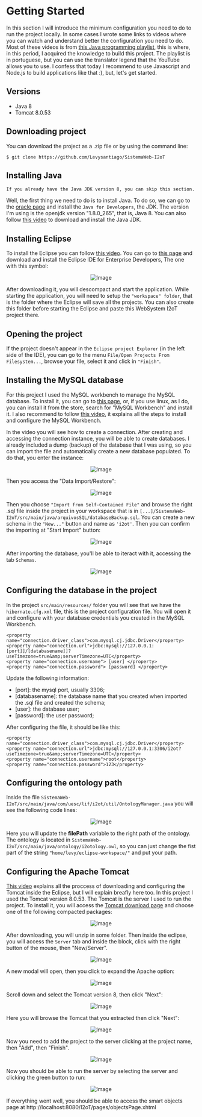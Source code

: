 # Getting Started

In this section I will introduce the minimum configuration you need to do to run the project locally. In some cases I wrote some links to videos where you can watch and understand better the configuration you need to do. Most of these videos is from [this Java programming playlist](https://www.youtube.com/playlist?list=PL_GwGUsBlNyfI0W3ggfffhBdJUqB4981Z), this is where, in this period, I acquired the knowledge to build this project. The playlist is in portuguese, but you can use the translator legend that the YouTube allows you to use. I confess that today I recommend to use Javascript and Node.js to build applications like that :), but, let's get started.

## Versions

- Java 8
- Tomcat 8.0.53

## Downloading project

You can download the project as a .zip file or by using the command line:

```
$ git clone https://github.com/Levysantiago/SistemaWeb-I2oT
```

## Installing Java

`If you already have the Java JDK version 8, you can skip this section.`

Well, the first thing we need to do is to install Java. To do so, we can go to the [oracle page](https://www.oracle.com/java/technologies/javase/javase-jdk8-downloads.html) and install the `Java for Developers`, the JDK. The version I'm using is the openjdk version "1.8.0_265", that is, Java 8. You can also follow [this video](https://www.youtube.com/watch?v=JGDiGDPIbnM&list=PL_GwGUsBlNyfI0W3ggfffhBdJUqB4981Z&index=2&ab_channel=S%C3%A9rgioRobertoDelfino) to download and install the Java JDK.

## Installing Eclipse

To install the Eclipse you can follow [this video](https://www.youtube.com/watch?v=vT6l-3iNpNE&list=PL_GwGUsBlNyfI0W3ggfffhBdJUqB4981Z&index=3&ab_channel=S%C3%A9rgioRobertoDelfino).
You can go to [this page](https://www.eclipse.org/downloads/packages/) and download and install the Eclipse IDE for Enterprise Developers, The one with this symbol:

<div align="center">
    <img src="https://i.imgur.com/mhlALwe.png" alt="Image"/>
</div>

After downloading it, you will descompact and start the application. While starting the application, you will need to setup the `"workspace" folder`, that is the folder where the Eclipse will save all the projects. You can also create this folder before starting the Eclipse and paste this WebSystem I2oT project there.

## Opening the project

If the project doesn't appear in the `Eclipse project Explorer` (in the left side of the IDE), you can go to the menu `File/Open Projects From Filesystem...`, browse your file, select it and click in `"Finish"`.

## Installing the MySQL database

For this project I used the MySQL workbench to manage the MySQL database. To install it, you can go to [this page](https://www.mysql.com/products/workbench/), or, if you use linux, as I do, you can install it from the store, search for "MySQL Workbench" and install it. I also recommend to follow [this video](https://www.youtube.com/watch?v=YNhhf_N_qZU&list=PL_GwGUsBlNyfI0W3ggfffhBdJUqB4981Z&index=5&ab_channel=S%C3%A9rgioRobertoDelfino), it explains all the steps to install and configure the MySQL Workbench.

In the video you will see how to create a connection. After creating and accessing the connection instance, you will be able to create databases. I already included a dump (backup) of the database that I was using, so you can import the file and automatically create a new database populated. To do that, you enter the instance:

<div align="center">
    <img src="https://i.imgur.com/3WGlFqj.png" alt="Image"/>
</div>

Then you access the "Data Import/Restore":

<div align="center">
    <img src="https://i.imgur.com/B9lBE1K.png" alt="Image"/>
</div>

Then you choose `"Import from Self-Contained File"` and browse the right .sql file inside the project in your workspace that is in `[...]/SistemaWeb-I2oT/src/main/java/arquivosSQL/databaseBackup.sql`. You can create a new schema in the `"New..."` button and name as `'i2ot'`. Then you can confirm the importing at "Start Import" button:

<div align="center">
    <img src="https://i.imgur.com/TzQbpnR.png" alt="Image"/>
</div>

After importing the database, you'll be able to iteract with it, accessing the tab `Schemas`.

<div align="center">
    <img src="https://i.imgur.com/qUqzBxY.png" alt="Image"/>
</div>

## Configuring the database in the project

In the project `src/main/resources/` folder you will see that we have the `hibernate.cfg.xml` file, this is the project configuration file. You will open it and configure with your database credentials you created in the MySQL Workbench.

```
<property name="connection.driver_class">com.mysql.cj.jdbc.Driver</property>
<property name="connection.url">jdbc:mysql://127.0.0.1:[port]]/[databasename]]?useTimezone=true&amp;serverTimezone=UTC</property>
<property name="connection.username"> [user] </property>
<property name="connection.password"> [password] </property>
```

Update the following information:

- \[port\]: the mysql port, usually 3306;
- \[databasename\]: the database name that you created when imported the .sql file and created the schema;
- \[user\]: the database user;
- \[password\]: the user password;

After configuring the file, it should be like this:

```
<property name="connection.driver_class">com.mysql.cj.jdbc.Driver</property>
<property name="connection.url">jdbc:mysql://127.0.0.1:3306/i2ot?useTimezone=true&amp;serverTimezone=UTC</property>
<property name="connection.username">root</property>
<property name="connection.password">123</property>
```

## Configuring the ontology path

Inside the file `SistemaWeb-I2oT/src/main/java/com/uesc/lif/i2ot/util/OntologyManager.java` you will see the following code lines:

<div align="center">
    <img src="https://i.imgur.com/1vOs2PJ.png" alt="Image"/>
</div>

Here you will update the **filePath** variable to the right path of the ontology. The ontology is located in `SistemaWeb-I2oT/src/main/java/ontology/i2otology.owl`, so you can just change the fist part of the string `"home/levy/eclipse-workspace/"` and put your path.

## Configuring the Apache Tomcat

[This video](https://www.youtube.com/watch?v=aJ7kdjzIVcw&list=PL_GwGUsBlNyfI0W3ggfffhBdJUqB4981Z&index=32&ab_channel=S%C3%A9rgioRobertoDelfino) explains all the proccess of downloading and configuring the Tomcat inside the Eclipse, but I will explain breafly here too. In this project I used the Tomcat version 8.0.53.
The Tomcat is the server I used to run the project. To install it, you will access the [Tomcat download page](https://archive.apache.org/dist/tomcat/tomcat-8/v8.0.53/bin/) and choose one of the following compacted packages:

<div align="center">
    <img src="https://i.imgur.com/BLhZ8bp.png" alt="Image"/>
</div>

After downloading, you will unzip in some folder. Then inside the eclipse, you will access the `Server` tab and inside the block, click with the right button of the mouse, then "New/Server".

<div align="center">
    <img src="https://i.imgur.com/IFq2uTl.png" alt="Image"/>
</div>

A new modal will open, then you click to expand the Apache option:

<div align="center">
    <img src="https://i.imgur.com/0keiJRt.png" alt="Image"/>
</div>

Scroll down and select the Tomcat version 8, then click "Next":

<div align="center">
    <img src="https://i.imgur.com/HScxqS3.png" alt="Image"/>
</div>

Here you will browse the Tomcat that you extracted then click "Next":

<div align="center">
    <img src="https://i.imgur.com/Bg5psNa.png" alt="Image"/>
</div>

Now you need to add the project to the server clicking at the project name, then "Add", then "Finish".

<div align="center">
    <img src="https://i.imgur.com/5kLlrgp.png" alt="Image"/>
</div>

Now you should be able to run the server by selecting the server and clicking the green button to run:

<div align="center">
    <img src="https://i.imgur.com/uT51qLI.png" alt="Image"/>
</div>

If everything went well, you should be able to access the smart objects page at http://localhost:8080/I2oT/pages/objectsPage.xhtml
